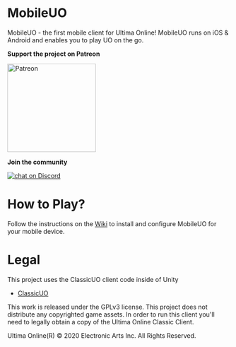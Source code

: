 # MobileUO
MobileUO - the first mobile client for Ultima Online!
MobileUO runs on iOS & Android and enables you to play UO on the go.

**Support the project on Patreon**

<a href="http://www.patreon.com/mobileuo"><img src="https://raw.githubusercontent.com/VoxelBoy/MobileUO/master/docs/images/become_a_patron_button%402x.png" alt="Patreon" width="200"/></a>

**Join the community**

<a href="https://discord.gg/d6NQsj3">
<img src="https://img.shields.io/discord/687638336482836481?logo=discord"
alt="chat on Discord"></a>

# How to Play?
Follow the instructions on the [Wiki](https://github.com/VoxelBoy/MobileUO/wiki) to install and configure MobileUO for your mobile device.

# Legal
This project uses the ClassicUO client code inside of Unity

* [ClassicUO](https://github.com/andreakarasho/ClassicUO)

This work is released under the GPLv3 license. This project does not distribute any copyrighted game assets. In order to run this client you'll need to legally obtain a copy of the Ultima Online Classic Client.

Ultima Online(R) © 2020 Electronic Arts Inc. All Rights Reserved.
